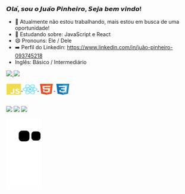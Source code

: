 ### 𝙊𝙡𝙖́, 𝙨𝙤𝙪 𝙤 𝙅𝙪𝙖̃𝙤 𝙋𝙞𝙣𝙝𝙚𝙞𝙧𝙤, 𝙎𝙚𝙟𝙖 𝙗𝙚𝙢 𝙫𝙞𝙣𝙙𝙤!

- 📍 Atualmente não estou trabalhando, mais estou em busca de uma oportunidade!
- 📖 Estudando sobre:  JavaScript e React
- 😄 Pronouns: Ele / Dele
- ➡️ Perfil do Linkedin: https://www.linkedin.com/in/juão-pinheiro-093745218
-  Inglês: Básico / Intermediário



<div align="start">
  <a href="https://github.com/juaoPinheiro">
  <img height="165em" src="https://github-readme-stats.vercel.app/api?username=JuaoPinheiro&show_icons=true&theme=cobalt&include_all_commits=true&count_private=true"/>
  <img height="165em" src="https://github-readme-stats.vercel.app/api/top-langs/?username=JuaoPinheiro&layout=compact&langs_count=7&theme=cobalt"/>
</div>

<div style="display: inline_block"><br>
  <img align="center" alt="Juao-Js" height="30" width="40" src="https://raw.githubusercontent.com/devicons/devicon/master/icons/javascript/javascript-plain.svg">
  <img align="center" alt="Juao-React" height="30" width="40" src="https://raw.githubusercontent.com/devicons/devicon/master/icons/react/react-original.svg">
  <img align="center" alt="Juao-HTML" height="30" width="40" src="https://raw.githubusercontent.com/devicons/devicon/master/icons/html5/html5-original.svg">
  <img align="center" alt="Juao-CSS" height="30" width="40" src="https://raw.githubusercontent.com/devicons/devicon/master/icons/css3/css3-original.svg">
</div>

##

<div>
  <a href="https://instagram.com/juaoalmeidaa" target="_blank"><img src="https://img.shields.io/badge/-Instagram-%23E4405F?style=for-the-badge&logo=instagram&logoColor=white" target="_blank"></a>
  <a href = "mailto:juaopinheiro26@gmail.com"><img src="https://img.shields.io/badge/-Gmail-%23333?style=for-the-badge&logo=gmail&logoColor=white" target="_blank"></a>
       <a href="https://www.linkedin.com/in/juão-pinheiro-de-almeida-093745218/" target="_blank"><img src="https://img.shields.io/badge/-LinkedIn-%230077B5?style=for-the-badge&logo=linkedin&logoColor=white" target="_blank"></a> 
 </div>
 
 <div>
        
   ![Snake animation](https://github.com/JuaoPinheiro/JuaoPinheiro/blob/output/github-contribution-grid-snake.svg)

 </div>
